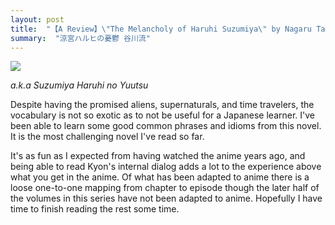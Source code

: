 ```yaml
---
layout: post
title:  "【A Review】\"The Melancholy of Haruhi Suzumiya\" by Nagaru Tanigawa：The fun read I was hoping for"
summary:  "涼宮ハルヒの憂鬱 谷川流"
---
```


<img src="/images/suzumiya.jpg" class="float-md-right ml-3"/>

*a.k.a Suzumiya Haruhi no Yuutsu*

Despite having the promised aliens, supernaturals, and time travelers, the vocabulary is not so exotic as to not be useful for a Japanese learner. I've been able to learn some good common phrases and idioms from this novel. It is the most challenging novel I've read so far.

It's as fun as I expected from having watched the anime years ago, and being able to read Kyon's internal dialog adds a lot to the experience above what you get in the anime.
Of what has been adapted to anime there is a loose one-to-one mapping from chapter to episode though the later half of the volumes in this series have not been adapted to anime. Hopefully I have time to finish reading the rest some time.